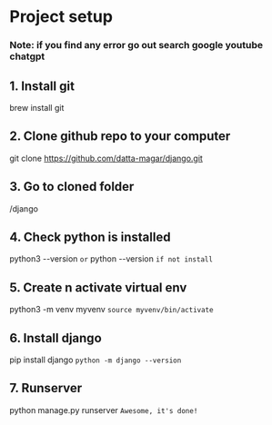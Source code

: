 # Project setup
### Note: if you find any error go out search google youtube chatgpt

## 1. Install git
brew install git

## 2. Clone github repo to your computer
git clone https://github.com/datta-magar/django.git

## 3. Go to cloned folder
/django

## 4. Check python is installed
python3 --version `or` python --version
`if not install`

## 5. Create n activate virtual env
python3 -m venv myvenv 
`source myvenv/bin/activate`

## 6. Install django
pip install django 
`python -m django --version`

## 7. Runserver
python manage.py runserver
`Awesome, it's done!`
